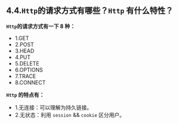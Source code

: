 ## 4.4.`Http`的请求方式有哪些？`Http` 有什么特性？

**`Http`的请求方式有一下 8 种：**

* 1.GET
* 2.POST
* 3.HEAD
* 4.PUT
* 5.DELETE
* 6.OPTIONS
* 7.TRACE
* 8.CONNECT

**`Http` 的特点有：**

* 1.无连接：可以理解为持久链接。
* 2.无状态：利用 `session` && `cookie` 区分用户。


